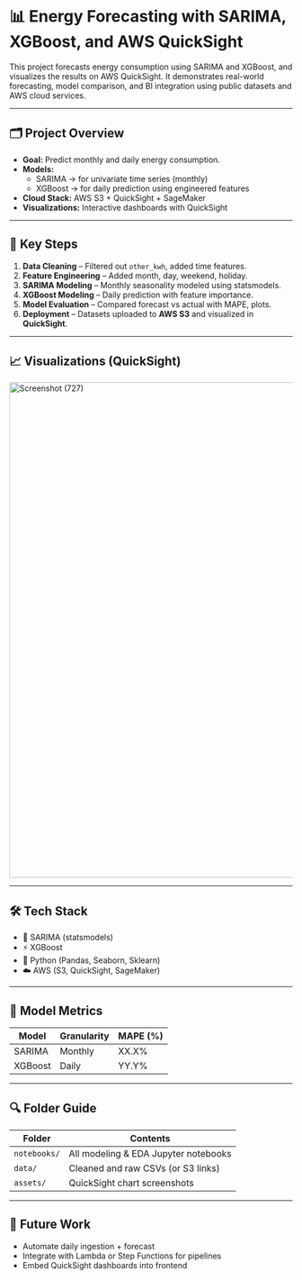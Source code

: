 # 📊 Energy Forecasting with SARIMA, XGBoost, and AWS QuickSight

This project forecasts energy consumption using SARIMA and XGBoost, and visualizes the results on AWS QuickSight. It demonstrates real-world forecasting, model comparison, and BI integration using public datasets and AWS cloud services.

---

## 🗂️ Project Overview

- **Goal:** Predict monthly and daily energy consumption.
- **Models:**  
  - SARIMA → for univariate time series (monthly)  
  - XGBoost → for daily prediction using engineered features
- **Cloud Stack:** AWS S3 + QuickSight + SageMaker
- **Visualizations:** Interactive dashboards with QuickSight

---

## 📌 Key Steps

1. **Data Cleaning** – Filtered out `other_kwh`, added time features.
2. **Feature Engineering** – Added month, day, weekend, holiday.
3. **SARIMA Modeling** – Monthly seasonality modeled using statsmodels.
4. **XGBoost Modeling** – Daily prediction with feature importance.
5. **Model Evaluation** – Compared forecast vs actual with MAPE, plots.
6. **Deployment** – Datasets uploaded to **AWS S3** and visualized in **QuickSight**.

---

## 📈 Visualizations (QuickSight)

<img width="1300" height="880" alt="Screenshot (727)" src="https://github.com/user-attachments/assets/eb3fd52c-8386-4f59-b559-6b700596300a" />


---

## 🛠️ Tech Stack

- 🧠 SARIMA (statsmodels)
- ⚡ XGBoost
- 🐍 Python (Pandas, Seaborn, Sklearn)
- ☁️ AWS (S3, QuickSight, SageMaker)

---

## 🧪 Model Metrics

| Model     | Granularity | MAPE (%) |
|-----------|-------------|-----------|
| SARIMA    | Monthly     | XX.X%     |
| XGBoost   | Daily       | YY.Y%     |

---

## 🔍 Folder Guide

| Folder       | Contents                                |
|--------------|-----------------------------------------|
| `notebooks/` | All modeling & EDA Jupyter notebooks    |
| `data/`      | Cleaned and raw CSVs (or S3 links)       |
| `assets/`    | QuickSight chart screenshots             |

---

## 🚀 Future Work

- Automate daily ingestion + forecast
- Integrate with Lambda or Step Functions for pipelines
- Embed QuickSight dashboards into frontend


